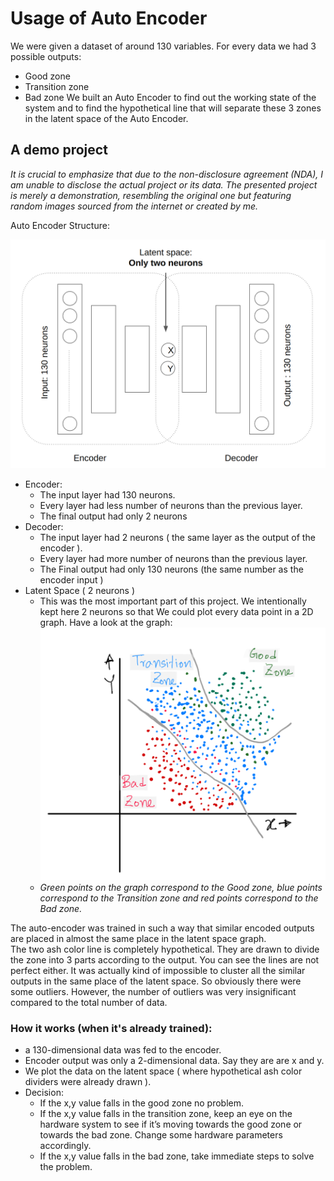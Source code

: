 # Usage of Auto Encoder

We were given a dataset of around 130 variables. For every data we had 3 possible outputs:
- Good zone
- Transition zone
- Bad zone
We built an Auto Encoder to find out the working state of the system and to find the hypothetical line that will separate these 3 zones in the latent space of the Auto Encoder. 

## A demo project
*It is crucial to emphasize that due to the non-disclosure agreement (NDA), I am unable to disclose the actual project or its data. The presented project is merely a demonstration, resembling the original one but featuring random images sourced from the internet or created by me.*

Auto Encoder Structure:

![auto encoder structure](../Helping_Images/auto_encoder/auto_encoder_structure.png)

- Encoder:
    - The input layer had 130 neurons.
    - Every layer had less number of neurons than the previous layer.
    - The final output had only 2 neurons
- Decoder:
    - The input layer had 2 neurons ( the same layer as the output of the encoder ).
    - Every layer had more number of neurons than the previous layer.
    - The Final output had only 130 neurons (the same number as the encoder input )
- Latent Space ( 2 neurons )
    - This was the most important part of this project. We intentionally kept here 2 neurons so that We could plot every data point in a 2D graph. Have a look at the graph: 
    ![auto encoder latent space](../Helping_Images/auto_encoder/auto_encoder_latent_space.png) <br>
    - *Green points on the graph correspond to the Good zone, blue points correspond to the Transition zone and red points correspond to the Bad zone.*

The auto-encoder was trained in such a way that similar encoded outputs are placed in almost the same place in the latent space graph. <br>
The two ash color line is completely hypothetical. They are drawn to divide the zone into 3 parts according to the output. You can see the lines are not perfect either. It was actually kind of impossible to cluster all the similar outputs in the same place of the latent space. So obviously there were some outliers. However, the number of outliers was very insignificant compared to the total number of data.

### How it works (when it's already trained):
- a 130-dimensional data was fed to the encoder.
- Encoder output was only a 2-dimensional data. Say they are are x and y.
- We plot the data on the latent space ( where hypothetical ash color dividers were already drawn ).
- Decision:
    - If the x,y value falls in the good zone no problem.
    - If the x,y value falls in the transition zone, keep an eye on the hardware system to see if it’s moving towards the good zone or towards the bad zone. Change some hardware parameters accordingly.
    - If the x,y value falls in the bad zone, take immediate steps to solve the problem.
